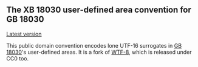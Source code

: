 The XB 18030 user-defined area convention for GB 18030
------------------------------------------------------

[Latest version](https://artoria2e5.github.io/XB18030)

This public domain convention encodes lone UTF-16 surrogates
in [GB 18030][]'s user-defined areas.  It is a fork of
[WTF-8](https://github.com/SimonSapin/wtf-8), which is released
under CC0 too.

[GB 18030]: https://en.wikipedia.org/wiki/GB_18030
